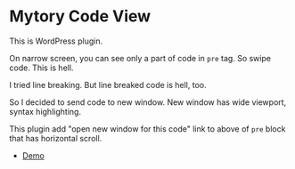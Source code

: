 # Mytory Code View

This is WordPress plugin. 

On narrow screen, you can see only a part of code in `pre` tag. So swipe code. This is hell.

I tried line breaking. But line breaked code is hell, too.

So I decided to send code to new window. New window has wide viewport, syntax highlighting. 

This plugin add "open new window for this code" link to above of `pre` block that has horizontal scroll.

* [Demo](http://mytory.net/archives/10517)